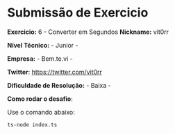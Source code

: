 # Submissão de Exercicio

**Exercicio:** 6 - Converter em Segundos
**Nickname:** vit0rr

**Nível Técnico:** - Junior -

**Empresa:** - Bem.te.vi -

**Twitter**: https://twitter.com/vit0rr

**Dificuldade de Resolução:** - Baixa -


**Como rodar o desafio**: 

Use o comando abaixo: 
```bash
ts-node index.ts
```